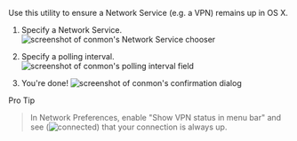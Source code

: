 Use this utility to ensure a Network Service (e.g. a VPN) remains up in OS X.

1. Specify a Network Service.
![screenshot of conmon's Network Service chooser](http://dmtucker.github.io/conmon/screenshots/1-interface.png)

2. Specify a polling interval.
![screenshot of conmon's polling interval field](http://dmtucker.github.io/conmon/screenshots/2-interval.png)

3. You're done!
![screenshot of conmon's confirmation dialog](http://dmtucker.github.io/conmon/screenshots/3-confirmation.png)

Pro Tip
> In Network Preferences, enable "Show VPN status in menu bar" and see (![connected](http://dmtucker.github.io/conmon/screenshots/status.png)) that your connection is always up.
